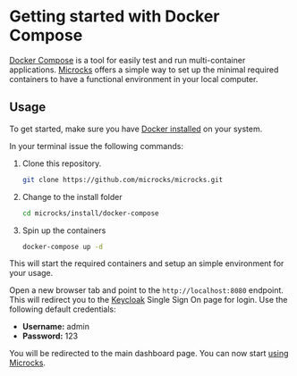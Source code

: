 # Getting started with Docker Compose

[Docker Compose](https://docs.docker.com/compose/) is a tool for easily test and run multi-container applications. [Microcks](https://microcks.io/) offers a simple way to set up the minimal required containers to have a functional environment in your local computer.

## Usage

To get started, make sure you have [Docker installed](https://docs.docker.com/get-docker/) on your system.

In your terminal issue the following commands:

1. Clone this repository.

   ```bash
   git clone https://github.com/microcks/microcks.git
   ```

2. Change to the install folder

   ```bash
   cd microcks/install/docker-compose
   ```

3. Spin up the containers

   ```bash
   docker-compose up -d
   ```

This will start the required containers and setup an simple environment for your usage.

Open a new browser tab and point to the `http://localhost:8080` endpoint. This will redirect you to the [Keycloak](https://www.keycloak.org/) Single Sign On page for login. Use the following default credentials:

* **Username:** admin
* **Password:** 123

You will be redirected to the main dashboard page. You can now start [using Microcks](https://microcks.io/documentation/getting-started/#using-microcks).

